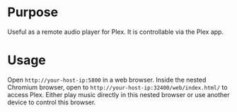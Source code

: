 # Purpose
Useful as a remote audio player for Plex. It is controllable via the Plex app.

# Usage
Open `http://your-host-ip:5800` in a web browser. Inside the nested Chromium browser, open to `http://your-host-ip:32400/web/index.html/` to access Plex. Either play music directly in this nested browser or use another device to control this browser.